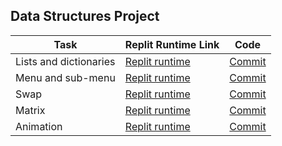 ## Data Structures Project


| Task | Replit Runtime Link | Code | 
| --- | --- | --- |
| Lists and dictionaries | [Replit runtime](https://replit.com/@yolandayangg/List-Elements-with-embedded-Dictionary#main.py) | [Commit](https://replit.com/@yolandayangg/Yolanda-Yang-Replit-Tri-3#main.py) |
| Menu and sub-menu | [Replit runtime](https://replit.com/@sanvipal/menu?v=1#main.py) | [Commit](https://replit.com/@yolandayangg/Yolanda-Yang-Replit-Tri-3#main.py) |
| Swap | [Replit runtime](https://replit.com/@yolandayangg/swap) | [Commit]() |
| Matrix | [Replit runtime](https://replit.com/@sanvipal/keyboard?v=1#main.py) | [Commit]() |
| Animation | [Replit runtime](https://replit.com/@yolandayangg/yolandayang#main.py) | [Commit]() |




